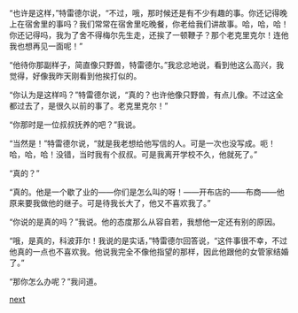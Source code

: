 
“也许是这样，”特雷德尔说，“不过，哦，那时候还是有不少有趣的事。你还记得晚上在宿舍里的事吗？我们常常在宿舍里吃晚餐，你老给我们讲故事。哈，哈，哈！你还记得吗，我为了舍不得梅尔先生走，还挨了一顿鞭子？那个老克里克尔！连他我也想再见一面呢！”

“他待你那副样子，简直像只野兽，特雷德尔。”我忿忿地说，看到他这么高兴，我觉得，好像我昨天刚看到他挨打似的。

“你认为是这样吗？”特雷德尔说，“真的？也许他像只野兽，有点儿像。不过这全都过去了，是很久以前的事了。老克里克尔！”

“你那时是一位叔叔抚养的吧？”我说。

“当然是！”特雷德尔说，“就是我老想给他写信的人。可是一次也没写成。呃！哈，哈，哈！没错，当时我有个叔叔。可是我离开学校不久，他就死了。”

“真的？”

“真的。他是一个歇了业的——你们是怎么叫的呀！——开布店的——布商——他原来要我做他的继子。可是待我长大了，他又不喜欢我了。”

“你说的是真的吗？”我说。他的态度那么从容自若，我想他一定还有别的原因。

“哦，是真的，科波菲尔！我说的是实话，”特雷德尔回答说，“这件事很不幸，不过他真的一点也不喜欢我。他说我完全不像他指望的那样，因此他跟他的女管家结婚了。”

“那你怎么办呢？”我问道。

[next](page360)